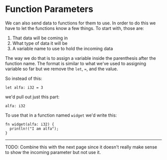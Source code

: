 # Function Parameters

We can also send data to functions for
them to use. In order to do this we have
to let the functions know a few things.
To start with, those are:

1. That data will be coming in
2. What type of data it will be
3. A variable name to use to hold the incoming data

The way we do that is to assign a variable inside
the parenthesis after the function name. The format
is similar to what we've used to assigning variable
so far but we remove the `let`, `=`, and the value.

So instead of this:

```rust, noplayground
let alfa: i32 = 3
```

we'd pull out just this part:

```rust, noplayground
alfa: i32
```

To use that in a function named `widget` we'd write this:

```rust, noplayground
fn widget(alfa: i32) {
  println!("I am alfa");
}
```

---

TODO: Combine this with the next page since it doesn't
really make sense to show the incoming parameter
but not use it.
